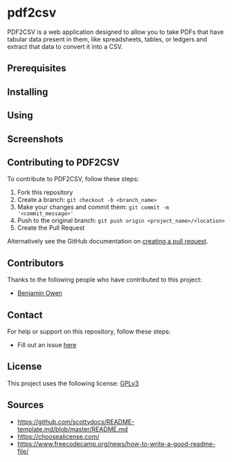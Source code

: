 # pdf2csv

PDF2CSV is a web application designed to allow you to take PDFs that have tabular data present in them, like spreadsheets, tables, or ledgers and extract that data to convert it into a CSV.

## Prerequisites

## Installing

## Using

## Screenshots

## Contributing to PDF2CSV

To contribute to PDF2CSV, follow these steps:

1. Fork this repository
2. Create a branch: `git checkout -b <branch_name>`
3. Make your changes and commit them: `git commit -m '<commit_message>'`
4. Push to the original branch: `git push origin <project_name>/<location>`
5. Create the Pull Request

Alternatively see the GitHub documentation on [creating a pull request](https://help.github.com/en/github/collaborating-with-issues-and-pull-requests/creating-a-pull-request).

## Contributors

Thanks to the following people who have contributed to this project:

- [Benjamin Owen](https://github.com/benowe1717)

## Contact

For help or support on this repository, follow these steps:

- Fill out an issue [here](https://github.com/benowe1717/pdf2csv/issues)

## License

This project uses the following license: [GPLv3](https://choosealicense.com/licenses/gpl-3.0/)

## Sources

- https://github.com/scottydocs/README-template.md/blob/master/README.md
- https://choosealicense.com/
- https://www.freecodecamp.org/news/how-to-write-a-good-readme-file/
